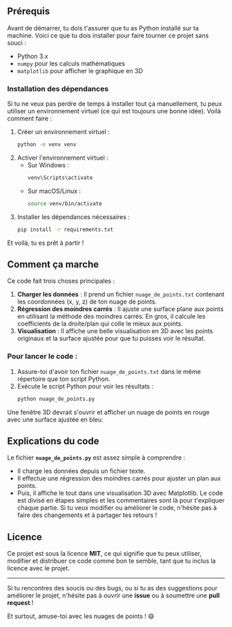 
## Prérequis
Avant de démarrer, tu dois t'assurer que tu as Python installé sur ta machine. Voici ce que tu dois installer pour faire tourner ce projet sans souci :
- Python 3.x
- `numpy` pour les calculs mathématiques
- `matplotlib` pour afficher le graphique en 3D
### Installation des dépendances
Si tu ne veux pas perdre de temps à installer tout ça manuellement, tu peux utiliser un environnement virtuel (ce qui est toujours une bonne idée). Voilà comment faire :

1. Créer un environnement virtuel :
    ```bash
    python -m venv venv
    ```
2. Activer l'environnement virtuel :
    - Sur Windows :
        ```bash
        venv\Scripts\activate
        ```
    - Sur macOS/Linux :
        ```bash
        source venv/bin/activate
        ```
3. Installer les dépendances nécessaires :
    ```bash
    pip install -r requirements.txt
    ```
Et voilà, tu es prêt à partir !

## Comment ça marche

Ce code fait trois choses principales :

1. **Charger les données** : Il prend un fichier `nuage_de_points.txt` contenant les coordonnées (x, y, z) de ton nuage de points.
2. **Régression des moindres carrés** : Il ajuste une surface plane aux points en utilisant la méthode des moindres carrés. En gros, il calcule les coefficients de la droite/plan qui colle le mieux aux points.
3. **Visualisation** : Il affiche une belle visualisation en 3D avec les points originaux et la surface ajustée pour que tu puisses voir le résultat.

### Pour lancer le code :

1. Assure-toi d'avoir ton fichier `nuage_de_points.txt` dans le même répertoire que ton script Python.
2. Exécute le script Python pour voir les résultats :
    ```bash
    python nuage_de_points.py
    ```
Une fenêtre 3D devrait s'ouvrir et afficher un nuage de points en rouge avec une surface ajustée en bleu.
## Explications du code
Le fichier **`nuage_de_points.py`** est assez simple à comprendre :
- Il charge les données depuis un fichier texte.
- Il effectue une régression des moindres carrés pour ajuster un plan aux points.
- Puis, il affiche le tout dans une visualisation 3D avec Matplotlib.
Le code est divisé en étapes simples et les commentaires sont là pour t'expliquer chaque partie. Si tu veux modifier ou améliorer le code, n'hésite pas à faire des changements et à partager tes retours !
## Licence

Ce projet est sous la licence **MIT**, ce qui signifie que tu peux utiliser, modifier et distribuer ce code comme bon te semble, tant que tu inclus la licence avec le projet.

---

Si tu rencontres des soucis ou des bugs, ou si tu as des suggestions pour améliorer le projet, n'hésite pas à ouvrir une **issue** ou à soumettre une **pull request** !

Et surtout, amuse-toi avec les nuages de points ! 😄
